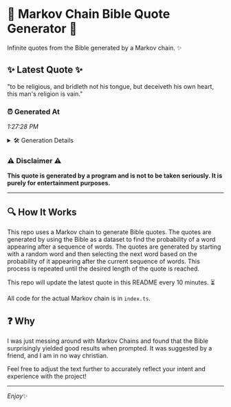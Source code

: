 # 📖 Markov Chain Bible Quote Generator 📖

Infinite quotes from the Bible generated by a Markov chain. ✨

## ✨ Latest Quote ✨
"to be religious, and bridleth not his tongue, but deceiveth his own heart, this man's religion is vain."

### ⏰ Generated At
*1:27:28 PM*

<details>
    <summary>🛠️ Generation Details</summary>
    <p>
        <strong>🌱 Seed:</strong> to<br>
        <strong>🔄 Iterations:</strong> 17<br>
        <strong>📜 Context History:</strong><br>[ to ]: be<br>[ to, be ]: religious,<br>[ to, be, religious, ]: and<br>[ to, be, religious,, and ]: bridleth<br>[ to, be, religious,, and, bridleth ]: not<br>[ to, be, religious,, and, bridleth, not ]: his<br>[ be, religious,, and, bridleth, not, his ]: tongue,<br>[ religious,, and, bridleth, not, his, tongue, ]: but<br>[ and, bridleth, not, his, tongue,, but ]: deceiveth<br>[ bridleth, not, his, tongue,, but, deceiveth ]: his<br>[ not, his, tongue,, but, deceiveth, his ]: own<br>[ his, tongue,, but, deceiveth, his, own ]: heart,<br>[ tongue,, but, deceiveth, his, own, heart, ]: this<br>[ but, deceiveth, his, own, heart,, this ]: man's<br>[ deceiveth, his, own, heart,, this, man's ]: religion<br>[ his, own, heart,, this, man's, religion ]: is<br>[ own, heart,, this, man's, religion, is ]: vain.<br>
    </p>
</details>

### ⚠️ Disclaimer ⚠️
**This quote is generated by a program and is not to be taken seriously. It is purely for entertainment purposes.**

---

## 🔍 How It Works

This repo uses a Markov chain to generate Bible quotes. The quotes are generated by using the Bible as a dataset to find the probability of a word appearing after a sequence of words. The quotes are generated by starting with a random word and then selecting the next word based on the probability of it appearing after the current sequence of words. This process is repeated until the desired length of the quote is reached.

This repo will update the latest quote in this README every 10 minutes. ⏳

All code for the actual Markov chain is in `index.ts`.

## ❓ Why

I was just messing around with Markov Chains and found that the Bible surprisingly yielded good results when prompted. 
It was suggested by a friend, and I am in no way christian.

Feel free to adjust the text further to accurately reflect your intent and experience with the project!

---

*Enjoy*✨

